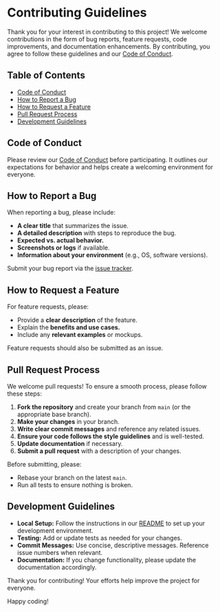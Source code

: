 # Contributing Guidelines

Thank you for your interest in contributing to this project! We welcome contributions in the form of bug reports, feature requests, code improvements, and documentation enhancements. By contributing, you agree to follow these guidelines and our [Code of Conduct](CODE_OF_CONDUCT.md).

## Table of Contents
- [Code of Conduct](#code-of-conduct)
- [How to Report a Bug](#how-to-report-a-bug)
- [How to Request a Feature](#how-to-request-a-feature)
- [Pull Request Process](#pull-request-process)
- [Development Guidelines](#development-guidelines)

## Code of Conduct
Please review our [Code of Conduct](CODE_OF_CONDUCT.md) before participating. It outlines our expectations for behavior and helps create a welcoming environment for everyone.

## How to Report a Bug
When reporting a bug, please include:
- **A clear title** that summarizes the issue.
- **A detailed description** with steps to reproduce the bug.
- **Expected vs. actual behavior.**
- **Screenshots or logs** if available.
- **Information about your environment** (e.g., OS, software versions).

Submit your bug report via the [issue tracker](https://github.com/elxecutor/issues).

## How to Request a Feature
For feature requests, please:
- Provide a **clear description** of the feature.
- Explain the **benefits and use cases.**
- Include any **relevant examples** or mockups.

Feature requests should also be submitted as an issue.

## Pull Request Process
We welcome pull requests! To ensure a smooth process, please follow these steps:
1. **Fork the repository** and create your branch from `main` (or the appropriate base branch).
2. **Make your changes** in your branch.
3. **Write clear commit messages** and reference any related issues.
4. **Ensure your code follows the style guidelines** and is well-tested.
5. **Update documentation** if necessary.
6. **Submit a pull request** with a description of your changes.

Before submitting, please:
- Rebase your branch on the latest `main`.
- Run all tests to ensure nothing is broken.

## Development Guidelines
- **Local Setup:** Follow the instructions in our [README](README.md) to set up your development environment.
- **Testing:** Add or update tests as needed for your changes.
- **Commit Messages:** Use concise, descriptive messages. Reference issue numbers when relevant.
- **Documentation:** If you change functionality, please update the documentation accordingly.

Thank you for contributing! Your efforts help improve the project for everyone.

Happy coding!
